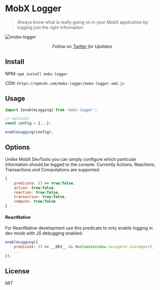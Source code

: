 # MobX Logger

> Always know what is really going on in your MobX application by logging just the right information.

![mobx-logger](https://raw.githubusercontent.com/winterbe/mobx-logger/master/docs/screenshot.png)

<p align="center">
   <i>Follow on <a href="https://twitter.com/winterbe_">Twitter</a> for Updates</i>
</p>

## Install

NPM: `npm install mobx-logger`
 
CDN: `https://npmcdn.com/mobx-logger/mobx-logger.umd.js` 

## Usage

```js
import {enableLogging} from 'mobx-logger';

// optional
const config = {...};

enableLogging(config);
```

## Options

Unlike MobX DevTools you can simply configure which particular information should be logged to the console. Currently Actions, Reactions, Transactions and Computations are supported.

```js
{
    predicate: () => true|false,
    action: true|false,
    reaction: true|false,
    transaction: true|false,
    compute: true|false
}
```

#### ReactNative

For ReactNative development use this predicate to only enable logging in dev mode with JS debugging enabled:

```js
enableLogging({
    predicate: () => __DEV__ && Boolean(window.navigator.userAgent),
    ...
});
```

## License

MIT
